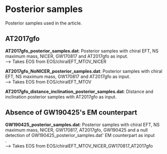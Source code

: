 # Posterior samples
Posterior samples used in the article.

## AT2017gfo
**AT2017gfo_posterior_samples.dat**: Posterior samples with chiral EFT, NS maximum mass, NICER, GW170817 and AT2017gfo as input.<br/>
--> Takes EOS from EOS/chiralEFT_MTOV_NICER

**AT2017gfo_NoNICER_posterior_samples.dat**: Posterior samples with chiral EFT, NS maximum mass, GW170817 and AT2017gfo as input.<br/>
--> Takes EOS from EOS/chiralEFT_MTOV

**AT2017gfo_distance_inclination_posterior_samples.dat**: Distance and inclination posterior samples with AT2017gfo as input.<br/>

## Absence of GW190425's EM counterpart
**GW190425_posterior_samples.dat**: Posterior samples with chiral EFT, NS maximum mass, NICER, GW170817, AT2017gfo, GW190425 and a null detection of GW190425_posterior_samples.dat' EM counterpart as input<br/>.  
--> Takes EOS from EOS/chiralEFT_MTOV_NICER_GW170817_AT2017gfo

